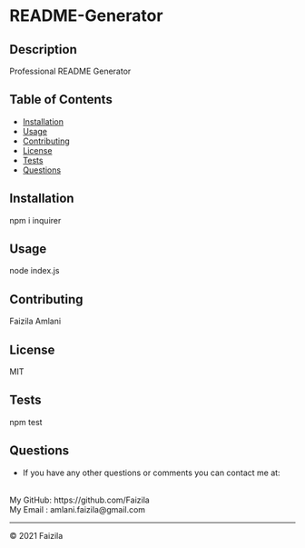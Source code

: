 # README-Generator

  ## Description
  Professional README Generator

  ## Table of Contents

  * [Installation](#installation)
  * [Usage](#usage)
  * [Contributing](#contributing)
  * [License](#license)
  * [Tests](#tests)
  * [Questions](#questions)

  ## Installation
  npm i inquirer

  ## Usage
  node index.js
      
  ## Contributing
  Faizila Amlani

  ## License
  MIT
  
  ## Tests
  npm test

  
  ## Questions
  - If you have any other questions or comments you can contact me at:
   <br>
   My GitHub: https://github.com/Faizila
   <br>
   My Email : amlani.faizila@gmail.com

  ---
© 2021 Faizila
  
